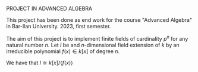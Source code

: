 PROJECT IN ADVANCED ALGEBRA

This project has been done as end work for the course "Advanced Algebra" in Bar-Ilan University.
2023, first semester.

The aim of this project is to implement finite fields of cardinality $`p^n`$ for any natural number $`n`$. Let $`l`$ be and $`n`$-dimensional field extension of $`k`$ by an irreducible polynomial $`f(x) \in k[x]`$ of degree $`n`$.

We have that $`l \cong k[x]/\langle f(x)\rangle`$
